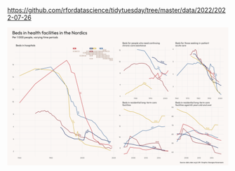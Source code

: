 https://github.com/rfordatascience/tidytuesday/tree/master/data/2022/2022-07-26

![](plots/technology.png)
